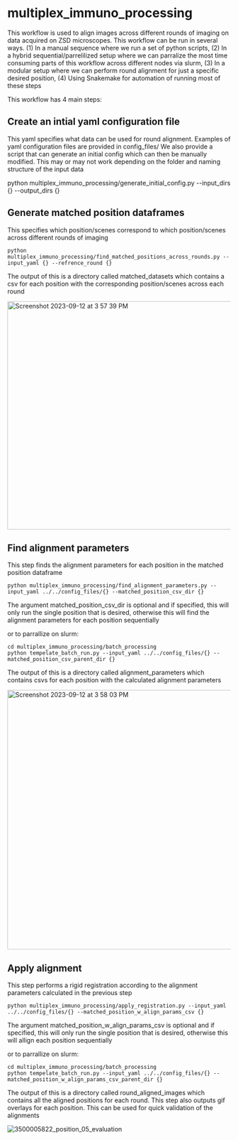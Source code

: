 # multiplex_immuno_processing

This workflow is used to align images across different rounds of imaging on data acquired on ZSD microscopes. This workflow can be run in several ways. (1) In a manual sequence where we run a set of python scripts, (2) In a hybrid sequential/parrelilized setup where we can parralize the most time consuming parts of this workflow across different nodes via slurm, (3) In a modular setup where we can perform round alignment for just a specific desired position, (4) Using Snakemake for automation of running most of these steps

This workflow has 4 main steps:

## Create an intial yaml configuration file 
This yaml specifies what data can be used for round alignment. Examples of yaml configuration files are provided in config_files/
We also provide a script that can generate an initial config which can then be manually modified. This may or may not work depending on the folder and naming structure of the input data

python multiplex_immuno_processing/generate_initial_config.py --input_dirs {} --output_dirs {}

## Generate matched position dataframes
This specifies which position/scenes correspond to which position/scenes across different rounds of imaging

```
python multiplex_immuno_processing/find_matched_positions_across_rounds.py --input_yaml {} --refrence_round {}
```

The output of this is a directory called matched_datasets which contains a csv for each position with the corresponding position/scenes across each round

<img width="514" alt="Screenshot 2023-09-12 at 3 57 39 PM" src="https://github.com/aics-int/multiplex_immuno_processing/assets/40441855/0192c323-78d3-4276-8200-bc415c594d5f">

## Find alignment parameters
This step finds the alignment parameters for each position in the matched position dataframe

```
python multiplex_immuno_processing/find_alignment_parameters.py --input_yaml ../../config_files/{} --matched_position_csv_dir {}
```

The argument matched_position_csv_dir is optional and if specified, this will only run the single position that is desired, otherwise this will find the alignment parameters for each position sequentially

or to parrallize on slurm:

```
cd multiplex_immuno_processing/batch_processing
python tempelate_batch_run.py --input_yaml ../../config_files/{} --matched_position_csv_parent_dir {}
```
The output of this is a directory called alignment_parameters which contains csvs for each position with the calculated alignment parameters

<img width="584" alt="Screenshot 2023-09-12 at 3 58 03 PM" src="https://github.com/aics-int/multiplex_immuno_processing/assets/40441855/7dbdb2b1-7ba7-402c-b721-7d2c154df6bc">


## Apply alignment

This step performs a rigid registration according to the alignment parameters calculated in the previous step

```
python multiplex_immuno_processing/apply_registration.py --input_yaml ../../config_files/{} --matched_position_w_align_params_csv {}
```

The argument matched_position_w_align_params_csv is optional and if specified, this will only run the single position that is desired, otherwise this will allign each position sequentially

or to parrallize on slurm:

```
cd multiplex_immuno_processing/batch_processing
python tempelate_batch_run.py --input_yaml ../../config_files/{} --matched_position_w_align_params_csv_parent_dir {}
```

The output of this is a directory called round_aligned_images which contains all the aligned positions for each round. 
This step also outputs gif overlays for each position. This can be used for quick validation of the alignments

![3500005822_position_05_evaluation](https://github.com/aics-int/multiplex_immuno_processing/assets/40441855/07868274-cb75-42c3-a554-06a335c0c2b6)







